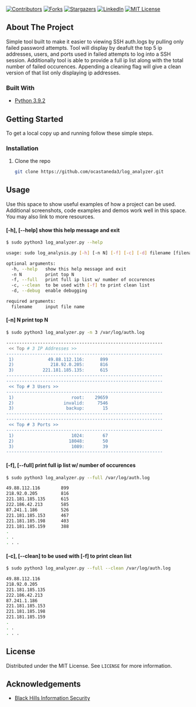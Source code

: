 <!-- PROJECT SHIELDS -->
[![Contributors][contributors-shield]][contributors-url]
[![Forks][forks-shield]][forks-url]
[![Stargazers][stars-shield]][stars-url]
[![LinkedIn][linkedin-shield]][linkedin-url]
[![MIT License][license-shield]][license-url]

<!-- ABOUT THE PROJECT -->
## About The Project

Simple tool built to make it easier to viewing SSH auth.logs by pulling only failed password attempts. Tool will display by deafult the top 5 ip addresses, users, and ports used in failed attempts to log into a SSH session. Additionally tool is able to provide a full ip list along with the total number of failed occurences. Appending a cleaning flag will give a clean version of that list only displaying ip addresses. 


### Built With

* [Python 3.9.2](https://www.python.org/downloads/)


<!-- GETTING STARTED -->
## Getting Started

To get a local copy up and running follow these simple steps.

### Installation

1. Clone the repo
   ```sh
   git clone https://github.com/ocastaneda3/log_analyzer.git
   ```

<!-- USAGE EXAMPLES -->
## Usage

Use this space to show useful examples of how a project can be used. Additional screenshots, code examples and demos work well in this space. You may also link to more resources.

#### [-h], [--help]   show this help message and exit 
  ```sh
  $ sudo python3 log_analyzer.py --help
  
  usage: sudo log_analysis.py [-h] [-n N] [-f] [-c] [-d] filename [filename ...]

  optional arguments:
    -h, --help   show this help message and exit
    -n N         print top N
    -f, --full   print full ip list w/ number of occurences
    -c, --clean  to be used with [-f] to print clean list
    -d, --debug  enable debugging

  required arguments:
    filename     input file name
  ```
####  [-n] N         print top N
  ```sh
  $ sudo python3 log_analyzer.py -n 3 /var/log/auth.log
  
  ------------------------------------------------------------
   << Top # 3 IP Addresses >>
  ------------------------------------------------------------
   1)             49.88.112.116:      899
   2)              218.92.0.205:      816
   3)           221.181.185.135:      615
  ------------------------------------------------------------
  ------------------------------------------------------------
   << Top # 3 Users >>
  ------------------------------------------------------------
   1)                      root:    29659
   2)                   invalid:     7546
   3)                    backup:       15
  ------------------------------------------------------------
  ------------------------------------------------------------
   << Top # 3 Ports >>
  ------------------------------------------------------------
   1)                      1024:       67
   2)                     18048:       50
   3)                      1089:       39
  ------------------------------------------------------------
  ```
#### [-f], [--full]   print full ip list w/ number of occurences
  ```sh
  $ sudo python3 log_analyzer.py --full /var/log/auth.log
  
  49.88.112.116        899
  218.92.0.205         816
  221.181.185.135      615
  222.186.42.213       585
  87.241.1.186         526
  221.181.185.153      467
  221.181.185.198      403
  221.181.185.159      388
  . 
  . .
  . . .
  ```
 
#### [-c], [--clean]  to be used with [-f] to print clean list
  ```sh
  $ sudo python3 log_analyzer.py --full --clean /var/log/auth.log
  
  49.88.112.116
  218.92.0.205
  221.181.185.135
  222.186.42.213
  87.241.1.186
  221.181.185.153
  221.181.185.198
  221.181.185.159
  . 
  . .
  . . .
  ```
  
<!-- LICENSE -->
## License

Distributed under the MIT License. See `LICENSE` for more information.

<!-- ACKNOWLEDGEMENTS -->
## Acknowledgements

* [Black Hills Information Security](https://www.youtube.com/watch?v=6j0zjmaYcXs&t=3241s)


<!-- MARKDOWN LINKS & IMAGES -->
<!-- https://www.markdownguide.org/basic-syntax/#reference-style-links -->
[contributors-shield]: https://img.shields.io/github/contributors/ocastaneda3/log_analyzer?style=for-the-badge
[contributors-url]: https://github.com/ocastaneda3/log_analyzer/graphs/contributors
[forks-shield]: https://img.shields.io/github/forks/ocastaneda3/log_analyzer?style=for-the-badge
[forks-url]: https://github.com/ocastaneda3/log_analyzer/network/members
[stars-shield]: https://img.shields.io/github/stars/ocastaneda3/log_analyzer?style=for-the-badge
[stars-url]: https://github.com/ocastaneda3/log_analyzer/stargazers
[linkedin-shield]: https://img.shields.io/badge/-LinkedIn-black.svg?style=for-the-badge&logo=linkedin&colorB=555
[linkedin-url]: https://linkedin.com/in/oscar-castaneda93/
[license-shield]: https://img.shields.io/github/license/ocastaneda3/log_analyzer?style=for-the-badge
[license-url]: https://github.com/ocastaneda3/log_analyzer/blob/main/LICENSE

